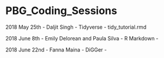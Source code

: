 # PBG_Coding_Sessions

2018 May 25th - Daljit Singh - Tidyverse - tidy_tutorial.rmd  

2018 June 8th - Emily Delorean and Paula Silva - R Markdown - 

2018 June 22nd - Fanna Maina - DiGGer - 

